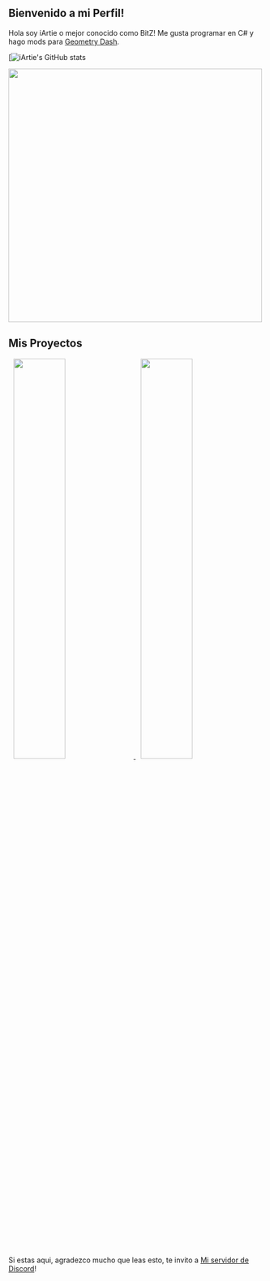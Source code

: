 ## Bienvenido a mi Perfil!

Hola soy iArtie o mejor conocido como BitZ! Me gusta programar en C# y hago mods para [Geometry Dash](https://store.steampowered.com/app/322170/Geometry_Dash/).

[![iArtie's GitHub stats](https://github-readme-stats-git-masterrstaa-rickstaa.vercel.app/api?username=iartie&&show_icons=true&theme=dark)

<img src="https://media.tenor.com/ZtuVwa_2f1oAAAAC/kobayashi-san-chi-no-maid-dragon-anime.gif" width="500"/>

## Mis Proyectos

<p float="center">
 
 <a href="https://github.com/iArtie/FreeGames">
 <img src="https://github-readme-stats-git-masterrstaa-rickstaa.vercel.app/api/pin?username=iartie&repo=MoreGames&title_color=fff&icon_color=f9f9f9&text_color=ffff&bg_color=30,e96443,904e95&border_color=904e95,e96443,30" hspace="10" width="45%"/>
  </a>
 
  <a href="https://github.com/iArtie/CustomProfiles">
  <img src="https://github-readme-stats-git-masterrstaa-rickstaa.vercel.app/api/pin?username=iartie&repo=CustomProfiles&title_color=383f40&icon_color=383f40&text_color=383f40&bg_color=ffffff,ffff,00f2ff&border_color=00ff15" hspace="10" width="45%"/>
  </a>
  
Si estas aqui, agradezco mucho que leas esto, te invito a [Mi servidor de Discord](https://discord.gg/Ketv5BsqHt)!


